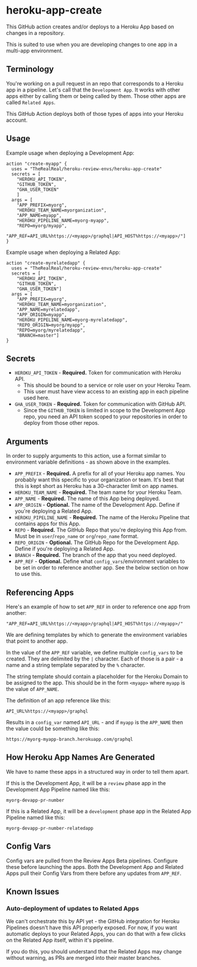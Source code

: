 # heroku-app-create

This GitHub action creates and/or deploys to a Heroku App based on changes in a repository.

This is suited to use when you are developing changes to one app in a multi-app environment.

## Terminology

You're working on a pull request in an repo that corresponds to a Heroku app in a pipeline. Let's call that the `Development App`. It works with other apps either by calling them or being called by them. Those other apps are called `Related Apps`.

This GitHub Action deploys both of those types of apps into your Heroku account.

## Usage

Example usage when deploying a Development App:

```
action "create-myapp" {
  uses = "TheRealReal/heroku-review-envs/heroku-app-create"
  secrets = [
    "HEROKU_API_TOKEN",
    "GITHUB_TOKEN",
    "GHA_USER_TOKEN"
    ]
  args = [
    "APP_PREFIX=myorg",
    "HEROKU_TEAM_NAME=myorganization",
    "APP_NAME=myapp",
    "HEROKU_PIPELINE_NAME=myorg-myapp",
    "REPO=myorg/myapp",
    "APP_REF=API_URL%https://<myapp>/graphql|API_HOST%https://<myapp>/"]
}
```

Example usage when deploying a Related App:

```
action "create-myrelatedapp" {
  uses = "TheRealReal/heroku-review-envs/heroku-app-create"
  secrets = [
    "HEROKU_API_TOKEN",
    "GITHUB_TOKEN",
    "GHA_USER_TOKEN"]
  args = [
    "APP_PREFIX=myorg",
    "HEROKU_TEAM_NAME=myorganization",
    "APP_NAME=myrelatedapp",
    "APP_ORIGIN=myapp",
    "HEROKU_PIPELINE_NAME=myorg-myrelatedapp",
    "REPO_ORIGIN=myorg/myapp",
    "REPO=myorg/myrelatedapp",
    "BRANCH=master"]
}
```

## Secrets

* `HEROKU_API_TOKEN` - **Required.** Token for communication with Heroku API.
  * This should be bound to a service or role user on your Heroku Team.
  * This user must have view access to an existing app in each pipeline used here.
* `GHA_USER_TOKEN` - **Required.** Token for communication with GitHub API.
  * Since the `GITHUB_TOKEN` is limited in scope to the Development App repo, you need an API token scoped to your repositories in order to deploy from those other repos.

## Arguments

In order to supply arguments to this action, use a format similar to environment variable definitions - as shown above in the examples.

* `APP_PREFIX` - **Required.** A prefix for all of your Heroku app names. You probably want this specific to your organization or team. It's best that this is kept short as Heroku has a 30-character limit on app names.
* `HEROKU_TEAM_NAME` - **Required.** The team name for your Heroku Team.
* `APP_NAME` - **Required.** The name of this App being deployed.
* `APP_ORIGIN` - **Optional.** The name of the Development App. Define if you're deploying a Related App.
* `HEROKU_PIPELINE_NAME` - **Required.** The name of the Heroku Pipeline that contains apps for this App.
* `REPO` - **Required.** The GitHub Repo that you're deploying this App from. Must be in `user`/`repo_name` or `org`/`repo_name` format.
* `REPO_ORIGIN` - **Optional.** The GitHub Repo for the Development App. Define if you're deploying a Related App.
* `BRANCH` - **Required.** The branch of the app that you need deployed.
* `APP_REF` - **Optional.** Define what `config_vars`/environment variables to be set in order to reference another app. See the below section on how to use this.

## Referencing Apps

Here's an example of how to set `APP_REF` in order to reference one app from another:
```
"APP_REF=API_URL%https://<myapp>/graphql|API_HOST%https://<myapp>/"
```
We are defining templates by which to generate the environment variables that point to another app.

In the value of the `APP_REF` variable, we define multiple `config_vars` to be created. They are delimited by the `|` character. Each of those is a pair - a name and a string template separated by the `%` character.

The string template should contain a placeholder for the Heroku Domain to be assigned to the app. This should be in the form `<myapp>` where `myapp` is the value of `APP_NAME`.

The definition of an app reference like this:

```
API_URL%https://<myapp>/graphql
```

Results in a `config_var` named `API_URL` - and if `myapp` is the `APP_NAME` then the value could be something like this:

```
https://myorg-myapp-branch.herokuapp.com/graphql
```

## How Heroku App Names Are Generated

We have to name these apps in a structured way in order to tell them apart.

If this is the Development App, it will be a `review` phase app in the Development App Pipeline named like this:

```
myorg-devapp-pr-number
```

If this is a Related App, it will be a `development` phase app in the Related App Pipeline named like this:

```
myorg-devapp-pr-number-relatedapp
```

## Config Vars

Config vars are pulled from the Review Apps Beta pipelines. Configure these before launching the apps. Both the Development App and Related Apps pull their Config Vars from there before any updates from `APP_REF`.

## Known Issues

### Auto-deployment of updates to Related Apps

We can't orchestrate this by API yet - the GitHub integration for Heroku Pipelines doesn't have this API properly exposed. For now, if you want automatic deploys to your Related Apps, you can do that with a few clicks on the Related App itself, within it's pipeline.

If you do this, you should understand that the Related Apps may change without warning, as PRs are merged into their master branches.
